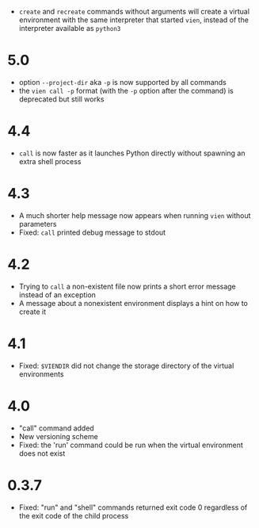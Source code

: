 - `create` and `recreate` commands without arguments will create a virtual
  environment with the same interpreter that started `vien`, instead of the
  interpreter available as `python3`

# 5.0

- option `--project-dir` aka `-p` is now supported by all commands
- the `vien call -p` format (with the `-p` option after the command) is deprecated but still works

# 4.4

- `call` is now faster as it launches Python directly without spawning an extra 
  shell process

# 4.3

- A much shorter help message now appears when running `vien` without parameters
- Fixed: `call` printed debug message to stdout

# 4.2

- Trying to `call` a non-existent file now prints a short error message 
  instead of an exception
- A message about a nonexistent environment displays a hint on how to create it  

# 4.1

- Fixed: `$VIENDIR` did not change the storage directory of the virtual
  environments

# 4.0

- "call" command added
- New versioning scheme
- Fixed: the 'run' command could be run when the virtual environment does not
  exist

# 0.3.7

- Fixed: "run" and "shell" commands returned exit code 0 regardless of the exit
  code of the child process 